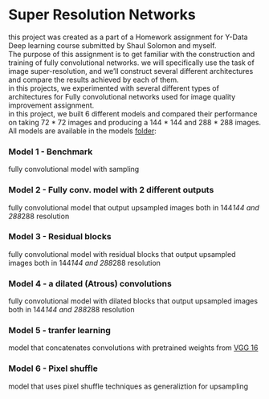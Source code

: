 # Super Resolution Networks
this project was created as a part of a Homework assignment for Y-Data Deep learning course submitted by Shaul Solomon and myself. <br>
The purpose of this assignment is to get familiar with the construction and training of fully convolutional networks. we will specifically use the task of image super-resolution, and we’ll construct several different architectures and compare the results achieved by each of them. <br>
in this projects, we experimented with several different types of architectures for Fully convolutional networks used for image quality improvement assignment.<br>
in this project, we built 6 different models and compared their performance on taking 72 * 72 images and producing a 144 * 144 and 288 * 288 images.
All models are available in the models [folder](https://github.com/Hernanros/work_portfolio/tree/master/Super-resolution%20convolutional%20Net/models):<br>
### Model 1 - Benchmark<br>
fully convolutional model with sampling<br>
### Model 2 - Fully conv. model with 2 different outputs
fully convolutional model that output upsampled images both in 144*144 and 288*288 resolution
### Model 3 - Residual blocks<br>
fully convolutional model with residual blocks that output upsampled images both in 144*144 and 288*288 resolution
### Model 4 - a dilated (Atrous) convolutions <br>
fully convolutional model with dilated blocks that output upsampled images both in 144*144 and 288*288 resolution
### Model 5 - tranfer learning
model that concatenates convolutions with pretrained weights from [VGG 16](https://neurohive.io/en/popular-networks/vgg16/)
### Model 6 - Pixel shuffle
model that uses pixel shuffle techniques as generaliztion for upsampling

